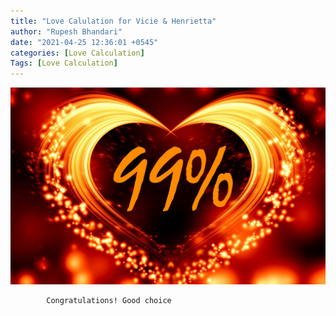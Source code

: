 ```yaml
---
title: "Love Calulation for Vicie & Henrietta"
author: "Rupesh Bhandari"
date: "2021-04-25 12:36:01 +0545"
categories: [Love Calculation]
Tags: [Love Calculation]
---
```


![Match Picture](/assets/img/lovecal/Vicie-Henrietta.jpg)

            Congratulations! Good choice
    